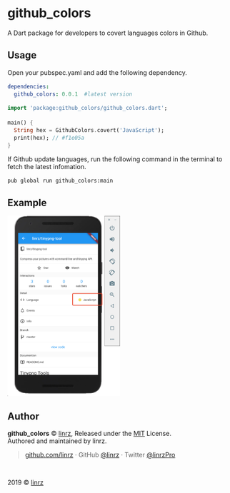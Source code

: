 # github_colors

A Dart package for developers to covert languages colors in Github.

## Usage

Open your pubspec.yaml and add the following dependency.

```yaml
dependencies:
  github_colors: 0.0.1  #latest version
```

```dart
import 'package:github_colors/github_colors.dart';

main() {
  String hex = GithubColors.covert('JavaScript');
  print(hex); // #f1e05a
}
```

If Github update languages, run the following command in the terminal to fetch the latest infomation.
```sh
pub global run github_colors:main
```

## Example
<img src="./assets/demo.png" width="50%" height="50%" />

## Author
**github_colors** © [linrz](https://github.com/linrz), Released under the [MIT](./LICENSE) License.<br>
Authored and maintained by linrz.

> [github.com/linrz](https://github.com/linrz) · GitHub [@linrz](https://github.com/linrz) · Twitter [@linrzPro](https://twitter.com/linrzPro)

<br>

2019 © [linrz](https://github.com/linrz)